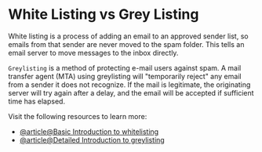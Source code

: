 # White Listing vs Grey Listing

White listing is a process of adding an email to an approved sender list, so emails from that sender are never moved to the spam folder. This tells an email server to move messages to the inbox directly.

`Greylisting` is a method of protecting e-mail users against spam. A mail transfer agent (MTA) using greylisting will "temporarily reject" any email from a sender it does not recognize. If the mail is legitimate, the originating server will try again after a delay, and the email will be accepted if sufficient time has elapsed.

Visit the following resources to learn more:

- [@article@Basic Introduction to whitelisting](https://www.cblohm.com/blog/education-marketing-trends/what-is-email-whitelisting/)
- [@article@Detailed Introduction to greylisting](https://en.wikipedia.org/wiki/Greylisting_(email))
